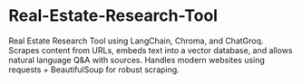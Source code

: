# Real-Estate-Research-Tool
Real Estate Research Tool using LangChain, Chroma, and ChatGroq. Scrapes content from URLs, embeds text into a vector database, and allows natural language Q&amp;A with sources. Handles modern websites using requests + BeautifulSoup for robust scraping.
